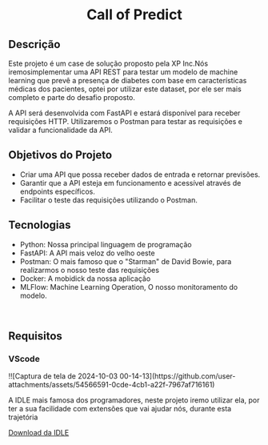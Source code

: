 
<h1 align="center">Call of Predict</h1>

<h2>Descrição</h2>
<p>Este projeto é um case de solução proposto pela XP Inc.Nós iremosimplementar uma API REST para testar um modelo de machine learning que prevê a presença de diabetes com base em características médicas dos pacientes, optei
por utilizar este dataset, por ele ser mais completo e parte do desafio proposto.</p>

<p>A API será desenvolvida com FastAPI e estará disponível para receber requisições HTTP. Utilizaremos o Postman para testar as requisições e validar a funcionalidade da API.</p>

<h2>Objetivos do Projeto</h2>

- Criar uma API que possa receber dados de entrada e retornar previsões.
- Garantir que a API esteja em funcionamento e acessível através de endpoints específicos.
- Facilitar o teste das requisições utilizando o Postman.


<h2>Tecnologias</h2>
  
- Python: Nossa principal linguagem de programação
- FastAPI: A API mais veloz do velho oeste
- Postman: O mais famoso que o "Starman" de David Bowie, para realizarmos o nosso teste das requisições
- Docker:  A mobidick da nossa aplicação
- MLFlow: Machine Learning Operation, O nosso monitoramento do modelo.
<br>

<h2>Requisitos</h2>
<h3>VScode</h3>
  !![Captura de tela de 2024-10-03 00-14-13](https://github.com/user-attachments/assets/54566591-0cde-4cb1-a22f-7967af716161)


  <p>A IDLE mais famosa dos programadores, neste projeto iremo utilizar ela, por ter a sua facilidade com extensões que vai ajudar nós, durante esta trajetória</p>
  <a href = 'https://code.visualstudio.com/download'>Download da IDLE</a>
          
  
